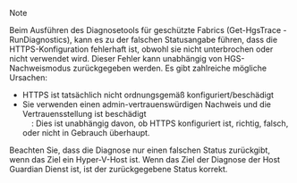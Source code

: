 > [!Note] 
> Beim Ausführen des Diagnosetools für geschützte Fabrics (Get-HgsTrace - RunDiagnostics), kann es zu der falschen Statusangabe führen, dass die HTTPS-Konfiguration fehlerhaft ist, obwohl sie nicht unterbrochen oder nicht verwendet wird. Dieser Fehler kann unabhängig von HGS-Nachweismodus zurückgegeben werden. Es gibt zahlreiche mögliche Ursachen:
>
> - HTTPS ist tatsächlich nicht ordnungsgemäß konfiguriert/beschädigt<br>
> - Sie verwenden einen admin-vertrauenswürdigen Nachweis und die Vertrauensstellung ist beschädigt<br>
> &nbsp;&nbsp;&nbsp;&nbsp;: Dies ist unabhängig davon, ob HTTPS konfiguriert ist, richtig, falsch, oder nicht in Gebrauch überhaupt.<br>
>
> Beachten Sie, dass die Diagnose nur einen falschen Status zurückgibt, wenn das Ziel ein Hyper-V-Host ist. Wenn das Ziel der Diagnose der Host Guardian Dienst ist, ist der zurückgegebene Status korrekt.

<!-- Appears in guarded-fabric-setting-up-the-host-guardian-service-hgs.md and guarded-fabric-troubleshoot-diagnostics.md
-->
